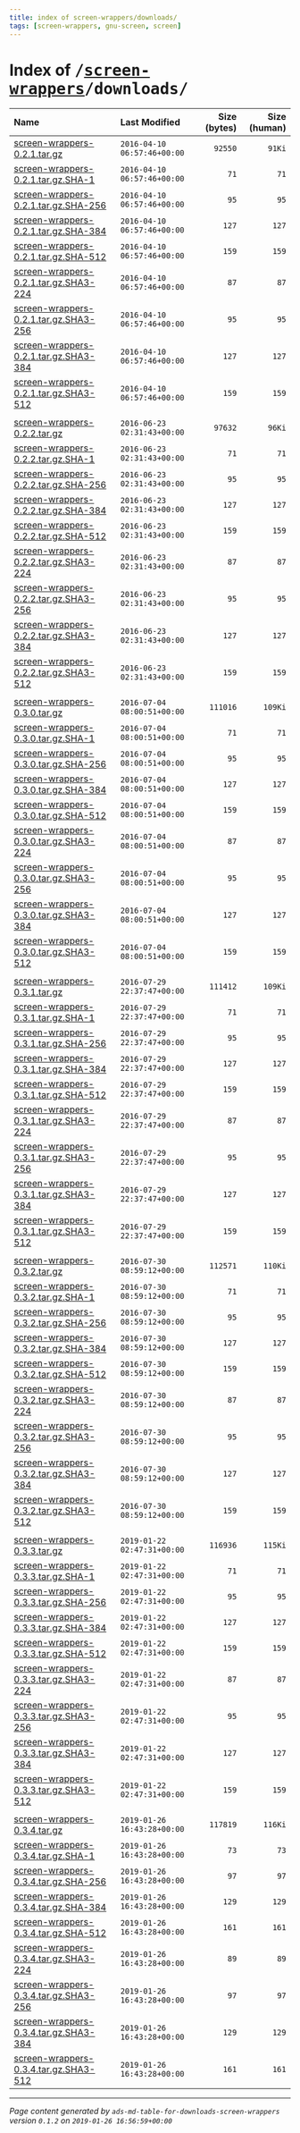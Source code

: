 ```yaml
---
title: index of screen-wrappers/downloads/
tags: [screen-wrappers, gnu-screen, screen]
---
```

# Index of <tt>/[screen-wrappers][]/downloads/</tt>

|                                      Name |               Last Modified |   Size (bytes) |   Size (human) |
| :---------------------------------------- | :-------------------------- | -------------: | -------------: |
| [screen-wrappers-0.2.1.tar.gz][]          | `2016-04-10 06:57:46+00:00` |        `92550` |         `91Ki` |
| [screen-wrappers-0.2.1.tar.gz.SHA-1][]    | `2016-04-10 06:57:46+00:00` |           `71` |           `71` |
| [screen-wrappers-0.2.1.tar.gz.SHA-256][]  | `2016-04-10 06:57:46+00:00` |           `95` |           `95` |
| [screen-wrappers-0.2.1.tar.gz.SHA-384][]  | `2016-04-10 06:57:46+00:00` |          `127` |          `127` |
| [screen-wrappers-0.2.1.tar.gz.SHA-512][]  | `2016-04-10 06:57:46+00:00` |          `159` |          `159` |
| [screen-wrappers-0.2.1.tar.gz.SHA3-224][] | `2016-04-10 06:57:46+00:00` |           `87` |           `87` |
| [screen-wrappers-0.2.1.tar.gz.SHA3-256][] | `2016-04-10 06:57:46+00:00` |           `95` |           `95` |
| [screen-wrappers-0.2.1.tar.gz.SHA3-384][] | `2016-04-10 06:57:46+00:00` |          `127` |          `127` |
| [screen-wrappers-0.2.1.tar.gz.SHA3-512][] | `2016-04-10 06:57:46+00:00` |          `159` |          `159` |
|                                           |                             |                |                |
| [screen-wrappers-0.2.2.tar.gz][]          | `2016-06-23 02:31:43+00:00` |        `97632` |         `96Ki` |
| [screen-wrappers-0.2.2.tar.gz.SHA-1][]    | `2016-06-23 02:31:43+00:00` |           `71` |           `71` |
| [screen-wrappers-0.2.2.tar.gz.SHA-256][]  | `2016-06-23 02:31:43+00:00` |           `95` |           `95` |
| [screen-wrappers-0.2.2.tar.gz.SHA-384][]  | `2016-06-23 02:31:43+00:00` |          `127` |          `127` |
| [screen-wrappers-0.2.2.tar.gz.SHA-512][]  | `2016-06-23 02:31:43+00:00` |          `159` |          `159` |
| [screen-wrappers-0.2.2.tar.gz.SHA3-224][] | `2016-06-23 02:31:43+00:00` |           `87` |           `87` |
| [screen-wrappers-0.2.2.tar.gz.SHA3-256][] | `2016-06-23 02:31:43+00:00` |           `95` |           `95` |
| [screen-wrappers-0.2.2.tar.gz.SHA3-384][] | `2016-06-23 02:31:43+00:00` |          `127` |          `127` |
| [screen-wrappers-0.2.2.tar.gz.SHA3-512][] | `2016-06-23 02:31:43+00:00` |          `159` |          `159` |
|                                           |                             |                |                |
| [screen-wrappers-0.3.0.tar.gz][]          | `2016-07-04 08:00:51+00:00` |       `111016` |        `109Ki` |
| [screen-wrappers-0.3.0.tar.gz.SHA-1][]    | `2016-07-04 08:00:51+00:00` |           `71` |           `71` |
| [screen-wrappers-0.3.0.tar.gz.SHA-256][]  | `2016-07-04 08:00:51+00:00` |           `95` |           `95` |
| [screen-wrappers-0.3.0.tar.gz.SHA-384][]  | `2016-07-04 08:00:51+00:00` |          `127` |          `127` |
| [screen-wrappers-0.3.0.tar.gz.SHA-512][]  | `2016-07-04 08:00:51+00:00` |          `159` |          `159` |
| [screen-wrappers-0.3.0.tar.gz.SHA3-224][] | `2016-07-04 08:00:51+00:00` |           `87` |           `87` |
| [screen-wrappers-0.3.0.tar.gz.SHA3-256][] | `2016-07-04 08:00:51+00:00` |           `95` |           `95` |
| [screen-wrappers-0.3.0.tar.gz.SHA3-384][] | `2016-07-04 08:00:51+00:00` |          `127` |          `127` |
| [screen-wrappers-0.3.0.tar.gz.SHA3-512][] | `2016-07-04 08:00:51+00:00` |          `159` |          `159` |
|                                           |                             |                |                |
| [screen-wrappers-0.3.1.tar.gz][]          | `2016-07-29 22:37:47+00:00` |       `111412` |        `109Ki` |
| [screen-wrappers-0.3.1.tar.gz.SHA-1][]    | `2016-07-29 22:37:47+00:00` |           `71` |           `71` |
| [screen-wrappers-0.3.1.tar.gz.SHA-256][]  | `2016-07-29 22:37:47+00:00` |           `95` |           `95` |
| [screen-wrappers-0.3.1.tar.gz.SHA-384][]  | `2016-07-29 22:37:47+00:00` |          `127` |          `127` |
| [screen-wrappers-0.3.1.tar.gz.SHA-512][]  | `2016-07-29 22:37:47+00:00` |          `159` |          `159` |
| [screen-wrappers-0.3.1.tar.gz.SHA3-224][] | `2016-07-29 22:37:47+00:00` |           `87` |           `87` |
| [screen-wrappers-0.3.1.tar.gz.SHA3-256][] | `2016-07-29 22:37:47+00:00` |           `95` |           `95` |
| [screen-wrappers-0.3.1.tar.gz.SHA3-384][] | `2016-07-29 22:37:47+00:00` |          `127` |          `127` |
| [screen-wrappers-0.3.1.tar.gz.SHA3-512][] | `2016-07-29 22:37:47+00:00` |          `159` |          `159` |
|                                           |                             |                |                |
| [screen-wrappers-0.3.2.tar.gz][]          | `2016-07-30 08:59:12+00:00` |       `112571` |        `110Ki` |
| [screen-wrappers-0.3.2.tar.gz.SHA-1][]    | `2016-07-30 08:59:12+00:00` |           `71` |           `71` |
| [screen-wrappers-0.3.2.tar.gz.SHA-256][]  | `2016-07-30 08:59:12+00:00` |           `95` |           `95` |
| [screen-wrappers-0.3.2.tar.gz.SHA-384][]  | `2016-07-30 08:59:12+00:00` |          `127` |          `127` |
| [screen-wrappers-0.3.2.tar.gz.SHA-512][]  | `2016-07-30 08:59:12+00:00` |          `159` |          `159` |
| [screen-wrappers-0.3.2.tar.gz.SHA3-224][] | `2016-07-30 08:59:12+00:00` |           `87` |           `87` |
| [screen-wrappers-0.3.2.tar.gz.SHA3-256][] | `2016-07-30 08:59:12+00:00` |           `95` |           `95` |
| [screen-wrappers-0.3.2.tar.gz.SHA3-384][] | `2016-07-30 08:59:12+00:00` |          `127` |          `127` |
| [screen-wrappers-0.3.2.tar.gz.SHA3-512][] | `2016-07-30 08:59:12+00:00` |          `159` |          `159` |
|                                           |                             |                |                |
| [screen-wrappers-0.3.3.tar.gz][]          | `2019-01-22 02:47:31+00:00` |       `116936` |        `115Ki` |
| [screen-wrappers-0.3.3.tar.gz.SHA-1][]    | `2019-01-22 02:47:31+00:00` |           `71` |           `71` |
| [screen-wrappers-0.3.3.tar.gz.SHA-256][]  | `2019-01-22 02:47:31+00:00` |           `95` |           `95` |
| [screen-wrappers-0.3.3.tar.gz.SHA-384][]  | `2019-01-22 02:47:31+00:00` |          `127` |          `127` |
| [screen-wrappers-0.3.3.tar.gz.SHA-512][]  | `2019-01-22 02:47:31+00:00` |          `159` |          `159` |
| [screen-wrappers-0.3.3.tar.gz.SHA3-224][] | `2019-01-22 02:47:31+00:00` |           `87` |           `87` |
| [screen-wrappers-0.3.3.tar.gz.SHA3-256][] | `2019-01-22 02:47:31+00:00` |           `95` |           `95` |
| [screen-wrappers-0.3.3.tar.gz.SHA3-384][] | `2019-01-22 02:47:31+00:00` |          `127` |          `127` |
| [screen-wrappers-0.3.3.tar.gz.SHA3-512][] | `2019-01-22 02:47:31+00:00` |          `159` |          `159` |
|                                           |                             |                |                |
| [screen-wrappers-0.3.4.tar.gz][]          | `2019-01-26 16:43:28+00:00` |       `117819` |        `116Ki` |
| [screen-wrappers-0.3.4.tar.gz.SHA-1][]    | `2019-01-26 16:43:28+00:00` |           `73` |           `73` |
| [screen-wrappers-0.3.4.tar.gz.SHA-256][]  | `2019-01-26 16:43:28+00:00` |           `97` |           `97` |
| [screen-wrappers-0.3.4.tar.gz.SHA-384][]  | `2019-01-26 16:43:28+00:00` |          `129` |          `129` |
| [screen-wrappers-0.3.4.tar.gz.SHA-512][]  | `2019-01-26 16:43:28+00:00` |          `161` |          `161` |
| [screen-wrappers-0.3.4.tar.gz.SHA3-224][] | `2019-01-26 16:43:28+00:00` |           `89` |           `89` |
| [screen-wrappers-0.3.4.tar.gz.SHA3-256][] | `2019-01-26 16:43:28+00:00` |           `97` |           `97` |
| [screen-wrappers-0.3.4.tar.gz.SHA3-384][] | `2019-01-26 16:43:28+00:00` |          `129` |          `129` |
| [screen-wrappers-0.3.4.tar.gz.SHA3-512][] | `2019-01-26 16:43:28+00:00` |          `161` |          `161` |



[screen-wrappers]: ../
[screen-wrappers-0.2.1.tar.gz]:            screen-wrappers-0.2.1.tar.gz
[screen-wrappers-0.2.1.tar.gz.SHA-1]:      screen-wrappers-0.2.1.tar.gz.SHA-1
[screen-wrappers-0.2.1.tar.gz.SHA-256]:    screen-wrappers-0.2.1.tar.gz.SHA-256
[screen-wrappers-0.2.1.tar.gz.SHA-384]:    screen-wrappers-0.2.1.tar.gz.SHA-384
[screen-wrappers-0.2.1.tar.gz.SHA-512]:    screen-wrappers-0.2.1.tar.gz.SHA-512
[screen-wrappers-0.2.1.tar.gz.SHA3-224]:   screen-wrappers-0.2.1.tar.gz.SHA3-224
[screen-wrappers-0.2.1.tar.gz.SHA3-256]:   screen-wrappers-0.2.1.tar.gz.SHA3-256
[screen-wrappers-0.2.1.tar.gz.SHA3-384]:   screen-wrappers-0.2.1.tar.gz.SHA3-384
[screen-wrappers-0.2.1.tar.gz.SHA3-512]:   screen-wrappers-0.2.1.tar.gz.SHA3-512
[screen-wrappers-0.2.2.tar.gz]:            screen-wrappers-0.2.2.tar.gz
[screen-wrappers-0.2.2.tar.gz.SHA-1]:      screen-wrappers-0.2.2.tar.gz.SHA-1
[screen-wrappers-0.2.2.tar.gz.SHA-256]:    screen-wrappers-0.2.2.tar.gz.SHA-256
[screen-wrappers-0.2.2.tar.gz.SHA-384]:    screen-wrappers-0.2.2.tar.gz.SHA-384
[screen-wrappers-0.2.2.tar.gz.SHA-512]:    screen-wrappers-0.2.2.tar.gz.SHA-512
[screen-wrappers-0.2.2.tar.gz.SHA3-224]:   screen-wrappers-0.2.2.tar.gz.SHA3-224
[screen-wrappers-0.2.2.tar.gz.SHA3-256]:   screen-wrappers-0.2.2.tar.gz.SHA3-256
[screen-wrappers-0.2.2.tar.gz.SHA3-384]:   screen-wrappers-0.2.2.tar.gz.SHA3-384
[screen-wrappers-0.2.2.tar.gz.SHA3-512]:   screen-wrappers-0.2.2.tar.gz.SHA3-512
[screen-wrappers-0.3.0.tar.gz]:            screen-wrappers-0.3.0.tar.gz
[screen-wrappers-0.3.0.tar.gz.SHA-1]:      screen-wrappers-0.3.0.tar.gz.SHA-1
[screen-wrappers-0.3.0.tar.gz.SHA-256]:    screen-wrappers-0.3.0.tar.gz.SHA-256
[screen-wrappers-0.3.0.tar.gz.SHA-384]:    screen-wrappers-0.3.0.tar.gz.SHA-384
[screen-wrappers-0.3.0.tar.gz.SHA-512]:    screen-wrappers-0.3.0.tar.gz.SHA-512
[screen-wrappers-0.3.0.tar.gz.SHA3-224]:   screen-wrappers-0.3.0.tar.gz.SHA3-224
[screen-wrappers-0.3.0.tar.gz.SHA3-256]:   screen-wrappers-0.3.0.tar.gz.SHA3-256
[screen-wrappers-0.3.0.tar.gz.SHA3-384]:   screen-wrappers-0.3.0.tar.gz.SHA3-384
[screen-wrappers-0.3.0.tar.gz.SHA3-512]:   screen-wrappers-0.3.0.tar.gz.SHA3-512
[screen-wrappers-0.3.1.tar.gz]:            screen-wrappers-0.3.1.tar.gz
[screen-wrappers-0.3.1.tar.gz.SHA-1]:      screen-wrappers-0.3.1.tar.gz.SHA-1
[screen-wrappers-0.3.1.tar.gz.SHA-256]:    screen-wrappers-0.3.1.tar.gz.SHA-256
[screen-wrappers-0.3.1.tar.gz.SHA-384]:    screen-wrappers-0.3.1.tar.gz.SHA-384
[screen-wrappers-0.3.1.tar.gz.SHA-512]:    screen-wrappers-0.3.1.tar.gz.SHA-512
[screen-wrappers-0.3.1.tar.gz.SHA3-224]:   screen-wrappers-0.3.1.tar.gz.SHA3-224
[screen-wrappers-0.3.1.tar.gz.SHA3-256]:   screen-wrappers-0.3.1.tar.gz.SHA3-256
[screen-wrappers-0.3.1.tar.gz.SHA3-384]:   screen-wrappers-0.3.1.tar.gz.SHA3-384
[screen-wrappers-0.3.1.tar.gz.SHA3-512]:   screen-wrappers-0.3.1.tar.gz.SHA3-512
[screen-wrappers-0.3.2.tar.gz]:            screen-wrappers-0.3.2.tar.gz
[screen-wrappers-0.3.2.tar.gz.SHA-1]:      screen-wrappers-0.3.2.tar.gz.SHA-1
[screen-wrappers-0.3.2.tar.gz.SHA-256]:    screen-wrappers-0.3.2.tar.gz.SHA-256
[screen-wrappers-0.3.2.tar.gz.SHA-384]:    screen-wrappers-0.3.2.tar.gz.SHA-384
[screen-wrappers-0.3.2.tar.gz.SHA-512]:    screen-wrappers-0.3.2.tar.gz.SHA-512
[screen-wrappers-0.3.2.tar.gz.SHA3-224]:   screen-wrappers-0.3.2.tar.gz.SHA3-224
[screen-wrappers-0.3.2.tar.gz.SHA3-256]:   screen-wrappers-0.3.2.tar.gz.SHA3-256
[screen-wrappers-0.3.2.tar.gz.SHA3-384]:   screen-wrappers-0.3.2.tar.gz.SHA3-384
[screen-wrappers-0.3.2.tar.gz.SHA3-512]:   screen-wrappers-0.3.2.tar.gz.SHA3-512
[screen-wrappers-0.3.3.tar.gz]:            screen-wrappers-0.3.3.tar.gz
[screen-wrappers-0.3.3.tar.gz.SHA-1]:      screen-wrappers-0.3.3.tar.gz.SHA-1
[screen-wrappers-0.3.3.tar.gz.SHA-256]:    screen-wrappers-0.3.3.tar.gz.SHA-256
[screen-wrappers-0.3.3.tar.gz.SHA-384]:    screen-wrappers-0.3.3.tar.gz.SHA-384
[screen-wrappers-0.3.3.tar.gz.SHA-512]:    screen-wrappers-0.3.3.tar.gz.SHA-512
[screen-wrappers-0.3.3.tar.gz.SHA3-224]:   screen-wrappers-0.3.3.tar.gz.SHA3-224
[screen-wrappers-0.3.3.tar.gz.SHA3-256]:   screen-wrappers-0.3.3.tar.gz.SHA3-256
[screen-wrappers-0.3.3.tar.gz.SHA3-384]:   screen-wrappers-0.3.3.tar.gz.SHA3-384
[screen-wrappers-0.3.3.tar.gz.SHA3-512]:   screen-wrappers-0.3.3.tar.gz.SHA3-512
[screen-wrappers-0.3.4.tar.gz]:            screen-wrappers-0.3.4.tar.gz
[screen-wrappers-0.3.4.tar.gz.SHA-1]:      screen-wrappers-0.3.4.tar.gz.SHA-1
[screen-wrappers-0.3.4.tar.gz.SHA-256]:    screen-wrappers-0.3.4.tar.gz.SHA-256
[screen-wrappers-0.3.4.tar.gz.SHA-384]:    screen-wrappers-0.3.4.tar.gz.SHA-384
[screen-wrappers-0.3.4.tar.gz.SHA-512]:    screen-wrappers-0.3.4.tar.gz.SHA-512
[screen-wrappers-0.3.4.tar.gz.SHA3-224]:   screen-wrappers-0.3.4.tar.gz.SHA3-224
[screen-wrappers-0.3.4.tar.gz.SHA3-256]:   screen-wrappers-0.3.4.tar.gz.SHA3-256
[screen-wrappers-0.3.4.tar.gz.SHA3-384]:   screen-wrappers-0.3.4.tar.gz.SHA3-384
[screen-wrappers-0.3.4.tar.gz.SHA3-512]:   screen-wrappers-0.3.4.tar.gz.SHA3-512

---
_Page content generated by `ads-md-table-for-downloads-screen-wrappers` version `0.1.2` on `2019-01-26 16:56:59+00:00`_
